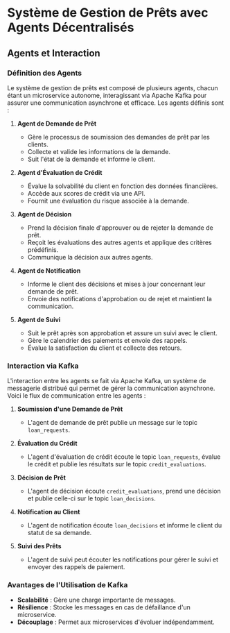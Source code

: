 # Système de Gestion de Prêts avec Agents Décentralisés

## Agents et Interaction

### Définition des Agents
Le système de gestion de prêts est composé de plusieurs agents, chacun étant un microservice autonome, interagissant via Apache Kafka pour assurer une communication asynchrone et efficace. Les agents définis sont :

1. **Agent de Demande de Prêt**  
   - Gère le processus de soumission des demandes de prêt par les clients.
   - Collecte et valide les informations de la demande.
   - Suit l'état de la demande et informe le client.

2. **Agent d'Évaluation de Crédit**  
   - Évalue la solvabilité du client en fonction des données financières.
   - Accède aux scores de crédit via une API.
   - Fournit une évaluation du risque associée à la demande.

3. **Agent de Décision**  
   - Prend la décision finale d'approuver ou de rejeter la demande de prêt.
   - Reçoit les évaluations des autres agents et applique des critères prédéfinis.
   - Communique la décision aux autres agents.

4. **Agent de Notification**  
   - Informe le client des décisions et mises à jour concernant leur demande de prêt.
   - Envoie des notifications d'approbation ou de rejet et maintient la communication.

5. **Agent de Suivi**  
   - Suit le prêt après son approbation et assure un suivi avec le client.
   - Gère le calendrier des paiements et envoie des rappels.
   - Évalue la satisfaction du client et collecte des retours.

### Interaction via Kafka
L'interaction entre les agents se fait via Apache Kafka, un système de messagerie distribué qui permet de gérer la communication asynchrone. Voici le flux de communication entre les agents :

1. **Soumission d'une Demande de Prêt**  
   - L'agent de demande de prêt publie un message sur le topic `loan_requests`.

2. **Évaluation du Crédit**  
   - L'agent d'évaluation de crédit écoute le topic `loan_requests`, évalue le crédit et publie les résultats sur le topic `credit_evaluations`.

3. **Décision de Prêt**  
   - L'agent de décision écoute `credit_evaluations`, prend une décision et publie celle-ci sur le topic `loan_decisions`.

4. **Notification au Client**  
   - L'agent de notification écoute `loan_decisions` et informe le client du statut de sa demande.

5. **Suivi des Prêts**  
   - L'agent de suivi peut écouter les notifications pour gérer le suivi et envoyer des rappels de paiement.

### Avantages de l'Utilisation de Kafka
- **Scalabilité** : Gère une charge importante de messages.
- **Résilience** : Stocke les messages en cas de défaillance d'un microservice.
- **Découplage** : Permet aux microservices d'évoluer indépendamment.
